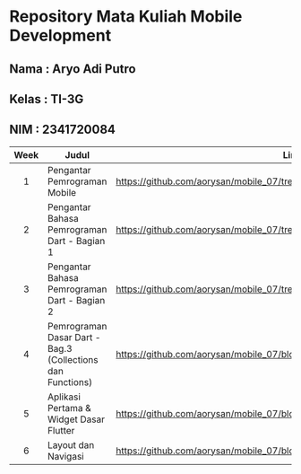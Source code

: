 # Repository Mata Kuliah Mobile Development
## Nama : Aryo Adi Putro
## Kelas : TI-3G
## NIM : 2341720084

| Week | Judul | Link |
|:----:|-------|------------|
| 1    | Pengantar Pemrograman Mobile | https://github.com/aorysan/mobile_07/tree/main/week01 |
| 2    | Pengantar Bahasa Pemrograman Dart - Bagian 1 | https://github.com/aorysan/mobile_07/tree/main/week02/hasilPraktikum.md |
| 3    | Pengantar Bahasa Pemrograman Dart - Bagian 2 | https://github.com/aorysan/mobile_07/tree/main/week03/laporan.md |
| 4    | Pemrograman Dasar Dart - Bag.3 (Collections dan Functions) | https://github.com/aorysan/mobile_07/blob/main/week04/laporanPraktikum.md |
| 5    | Aplikasi Pertama & Widget Dasar Flutter | https://github.com/aorysan/mobile_07/blob/main/week05/hello_world/README.md |
| 6    | Layout dan Navigasi | https://github.com/aorysan/mobile_07/blob/main/week06/README.md |

